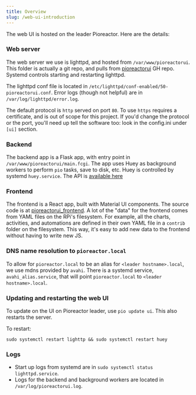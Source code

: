 ```yaml
---
title: Overview
slug: /web-ui-introduction
---
```



The web UI is hosted on the leader Pioreactor. Here are the details:

### Web server

The web server we use is lighttpd, and hosted from `/var/www/pioreactorui`. This folder is actually a git repo, and pulls from [pioreactorui](https://github.com/pioreactor/pioreactorui) GH repo. Systemd controls starting and restarting lighttpd.

The lighttpd conf file is located in `/etc/lighttpd/conf-enabled/50-pioreactorui.conf`. Error logs (though not helpful) are in `/var/log/lighttpd/error.log`.

The default protocol is `http` served on port `80`. To use `https` requires a certificate, and is out of scope for this project. If you'd change the protocol or the port, you'll need up tell the software too: look in the config.ini under `[ui]` section.


### Backend

The backend app is a Flask app, with entry point in `/var/www/pioreactorui/main.fcgi`. The app uses Huey as background workers to perform `pio` tasks, save to disk, etc. Huey is controlled by systemd `huey.service`. The API is [available here](/developer-guide/web-ui-api)

### Frontend

The frontend is a React app, built with Material UI components. The source code is at [pioreactorui_frontend](https://github.com/Pioreactor/pioreactorui_frontend). A lot of the "data" for the frontend comes from YAML files on the RPi's filesystem. For example, all the charts, activities, and automations are defined in their own YAML file in a `contrib` folder on the filesystem. This way, it's easy to add new data to the frontend without having to write new JS.


### DNS name resolution to `pioreactor.local`

To allow for `pioreactor.local` to be an alias for `<leader hostname>.local`, we use mdns provided by `avahi`. There is a systemd service, `avahi_alias.service`, that will point `pioreactor.local` to `<leader hostname>.local`.


### Updating and restarting the web UI

To update on the UI on Pioreactor leader, use `pio update ui`. This also restarts the server.

To restart:

```
sudo systemctl restart lighttp && sudo systemctl restart huey
```

### Logs
- Start up logs from systemd are in `sudo systemctl status lighttpd.service`.
- Logs for the backend and background workers are located in `/var/log/pioreactorui.log`.
